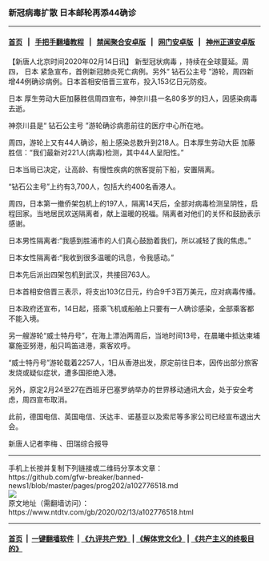 ### 新冠病毒扩散 日本邮轮再添44确诊　
------------------------

#### [首页](https://github.com/gfw-breaker/banned-news1/blob/master/README.md) &nbsp;&nbsp;|&nbsp;&nbsp; [手把手翻墙教程](https://github.com/gfw-breaker/guides/wiki) &nbsp;&nbsp;|&nbsp;&nbsp; [禁闻聚合安卓版](https://github.com/gfw-breaker/bn-android) &nbsp;&nbsp;|&nbsp;&nbsp; [网门安卓版](https://github.com/oGate2/oGate) &nbsp;&nbsp;|&nbsp;&nbsp; [神州正道安卓版](https://github.com/SzzdOgate/update) 



<div><div class="post_content" itemprop="articleBody">
 <p>
  【新唐人北京时间2020年02月14日讯】
  <ok href="https://www.ntdtv.com/gb/新型冠状病毒.htm">
   新型冠状病毒
  </ok>
  ，持续在全球蔓延。周四，
  <ok href="https://www.ntdtv.com/gb/日本.htm">
   日本
  </ok>
  紧急宣布，首例新冠肺炎死亡病例。另外“
  <ok href="https://www.ntdtv.com/gb/钻石公主号.htm">
   钻石公主号
  </ok>
  ”游轮，周四新增44例确诊病例。日本首相安倍晋三宣布，投入153亿日元防疫。
 </p>
 <p>
  <ok href="https://www.ntdtv.com/gb/日本.htm">
   日本
  </ok>
  厚生劳动大臣加藤胜信周四宣布，神奈川县一名80多岁的妇人，因感染病毒去逝。
 </p>
 <p>
  神奈川县是“
  <ok href="https://www.ntdtv.com/gb/钻石公主号.htm">
   钻石公主号
  </ok>
  ”游轮确诊病患前往的医疗中心所在地。
 </p>
 <p>
  周四，游轮上又有44人确诊，船上感染总数升到218人。日本厚生劳动大臣 加藤胜信：“我们最新对221人(病毒)检测，其中44人呈阳性。”
 </p>
 <p>
  日本当局已决定，让高龄、有慢性疾病的旅客提前下船，安置隔离。
 </p>
 <p>
  “钻石公主号”上约有3,700人，包括大约400名香港人。
 </p>
 <p>
  周四，日本第一撤侨架包机上的197人，隔离14天后，全部对病毒检测呈阴性，启程回家。当地居民欢送隔离者，献上温暖的祝福。隔离者对他们的关怀和鼓励表示感谢。
 </p>
 <p>
  日本男性隔离者:“我感到胜浦市的人们真心鼓励着我们，所以减轻了我的焦虑。”
 </p>
 <p>
  日本女性隔离者:“我收到很多温暖的讯息，令我感动。”
 </p>
 <p>
  日本先后派出四架包机到武汉，共接回763人。
 </p>
 <p>
  日本首相安倍晋三表示，将支出103亿日元，约合9千3百万美元，应对病毒传播。
 </p>
 <p>
  日本政府还宣布，14日起，搭乘飞机或船舶上只要有一人确诊感染，全部乘客都不能入境。
 </p>
 <p>
  另一艘游轮“威士特丹号”，在海上漂泊两周后，当地时间13号，在晨曦中抵达柬埔寨施亚努港，船只鸣笛进港，乘客欢呼。
 </p>
 <p>
  “威士特丹号”游轮载着2257人，1日从香港出发，原定前往日本，因传出部分旅客发烧或疑似症状，遭多国拒绝入港。
 </p>
 <p>
  另外，原定2月24至27在西班牙巴塞罗纳举办的世界移动通讯大会，处于安全考虑，周四宣布取消。
 </p>
 <p>
  此前，德国电信、英国电信、沃达丰、诺基亚以及索尼等多家公司已经宣布退出大会。
 </p>
 <p>
  新唐人记者李梅 、田瑞综合报导
 </p>
 <div class="single_ad">
 </div>
</div>
</div>
<hr/>
手机上长按并复制下列链接或二维码分享本文章：<br/>
https://github.com/gfw-breaker/banned-news1/blob/master/pages/prog202/a102776518.md <br/>
<a href='https://github.com/gfw-breaker/banned-news1/blob/master/pages/prog202/a102776518.md'><img src='https://github.com/gfw-breaker/banned-news1/blob/master/pages/prog202/a102776518.md.png'/></a> <br/>
原文地址（需翻墙访问）：https://www.ntdtv.com/gb/2020/02/13/a102776518.html


------------------------
#### [首页](https://github.com/gfw-breaker/banned-news1/blob/master/README.md) &nbsp;|&nbsp; [一键翻墙软件](https://github.com/gfw-breaker/nogfw/blob/master/README.md) &nbsp;| [《九评共产党》](https://github.com/gfw-breaker/9ping.md/blob/master/README.md#九评之一评共产党是什么) | [《解体党文化》](https://github.com/gfw-breaker/jtdwh.md/blob/master/README.md) | [《共产主义的终极目的》](https://github.com/gfw-breaker/gczydzjmd.md/blob/master/README.md)


<img src='http://gfw-breaker.win/banned-news/pages/prog202/a102776518.md' width='0px' height='0px'/>